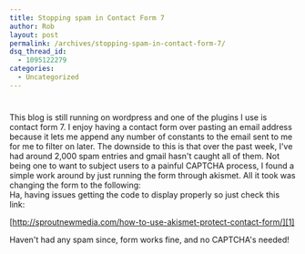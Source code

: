 ```yaml
---
title: Stopping spam in Contact Form 7
author: Rob
layout: post
permalink: /archives/stopping-spam-in-contact-form-7/
dsq_thread_id:
  - 1095122279
categories:
  - Uncategorized
---
```

# 

This blog is still running on wordpress and one of the plugins I use is contact form 7. I enjoy having a contact form over pasting an email address because it lets me append any number of constants to the email sent to me for me to filter on later. The downside to this is that over the past week, I've had around 2,000 spam entries and gmail hasn't caught all of them. Not being one to want to subject users to a painful CAPTCHA process, I found a simple work around by just running the form through akismet. All it took was changing the form to the following:  
Ha, having issues getting the code to display properly so just check this link:  


[http://sproutnewmedia.com/how-to-use-akismet-protect-contact-form/][1]

 [1]: http://sproutnewmedia.com/how-to-use-akismet-protect-contact-form/ "How To Use Akismet Protected Contact Form"

Haven't had any spam since, form works fine, and no CAPTCHA's needed!